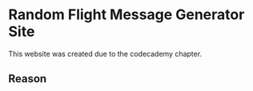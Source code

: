 # Random Flight Message Generator Site

This website was created due to the codecademy chapter.

## Reason